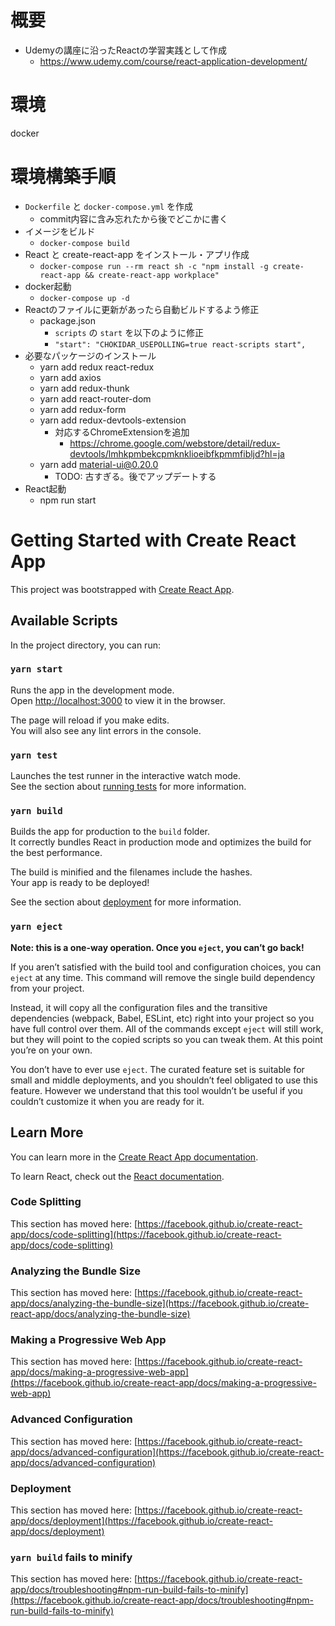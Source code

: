 # 概要
- Udemyの講座に沿ったReactの学習実践として作成
  - https://www.udemy.com/course/react-application-development/

# 環境
docker

# 環境構築手順
- `Dockerfile` と `docker-compose.yml` を作成
  - commit内容に含み忘れたから後でどこかに書く
- イメージをビルド
  - `docker-compose build`
- React と create-react-app をインストール・アプリ作成
  - `docker-compose run --rm react sh -c "npm install -g create-react-app && create-react-app workplace"`
- docker起動
  - `docker-compose up -d`
- Reactのファイルに更新があったら自動ビルドするよう修正
  - package.json
    - `scripts` の `start` を以下のように修正
    - `"start": "CHOKIDAR_USEPOLLING=true react-scripts start",`
- 必要なパッケージのインストール
  - yarn add redux react-redux
  - yarn add axios
  - yarn add redux-thunk
  - yarn add react-router-dom
  - yarn add redux-form
  - yarn add redux-devtools-extension
    - 対応するChromeExtensionを追加
      - https://chrome.google.com/webstore/detail/redux-devtools/lmhkpmbekcpmknklioeibfkpmmfibljd?hl=ja
  - yarn add material-ui@0.20.0
    - TODO: 古すぎる。後でアップデートする
- React起動
  - npm run start

# Getting Started with Create React App

This project was bootstrapped with [Create React App](https://github.com/facebook/create-react-app).

## Available Scripts

In the project directory, you can run:

### `yarn start`

Runs the app in the development mode.\
Open [http://localhost:3000](http://localhost:3000) to view it in the browser.

The page will reload if you make edits.\
You will also see any lint errors in the console.

### `yarn test`

Launches the test runner in the interactive watch mode.\
See the section about [running tests](https://facebook.github.io/create-react-app/docs/running-tests) for more information.

### `yarn build`

Builds the app for production to the `build` folder.\
It correctly bundles React in production mode and optimizes the build for the best performance.

The build is minified and the filenames include the hashes.\
Your app is ready to be deployed!

See the section about [deployment](https://facebook.github.io/create-react-app/docs/deployment) for more information.

### `yarn eject`

**Note: this is a one-way operation. Once you `eject`, you can’t go back!**

If you aren’t satisfied with the build tool and configuration choices, you can `eject` at any time. This command will remove the single build dependency from your project.

Instead, it will copy all the configuration files and the transitive dependencies (webpack, Babel, ESLint, etc) right into your project so you have full control over them. All of the commands except `eject` will still work, but they will point to the copied scripts so you can tweak them. At this point you’re on your own.

You don’t have to ever use `eject`. The curated feature set is suitable for small and middle deployments, and you shouldn’t feel obligated to use this feature. However we understand that this tool wouldn’t be useful if you couldn’t customize it when you are ready for it.

## Learn More

You can learn more in the [Create React App documentation](https://facebook.github.io/create-react-app/docs/getting-started).

To learn React, check out the [React documentation](https://reactjs.org/).

### Code Splitting

This section has moved here: [https://facebook.github.io/create-react-app/docs/code-splitting](https://facebook.github.io/create-react-app/docs/code-splitting)

### Analyzing the Bundle Size

This section has moved here: [https://facebook.github.io/create-react-app/docs/analyzing-the-bundle-size](https://facebook.github.io/create-react-app/docs/analyzing-the-bundle-size)

### Making a Progressive Web App

This section has moved here: [https://facebook.github.io/create-react-app/docs/making-a-progressive-web-app](https://facebook.github.io/create-react-app/docs/making-a-progressive-web-app)

### Advanced Configuration

This section has moved here: [https://facebook.github.io/create-react-app/docs/advanced-configuration](https://facebook.github.io/create-react-app/docs/advanced-configuration)

### Deployment

This section has moved here: [https://facebook.github.io/create-react-app/docs/deployment](https://facebook.github.io/create-react-app/docs/deployment)

### `yarn build` fails to minify

This section has moved here: [https://facebook.github.io/create-react-app/docs/troubleshooting#npm-run-build-fails-to-minify](https://facebook.github.io/create-react-app/docs/troubleshooting#npm-run-build-fails-to-minify)
